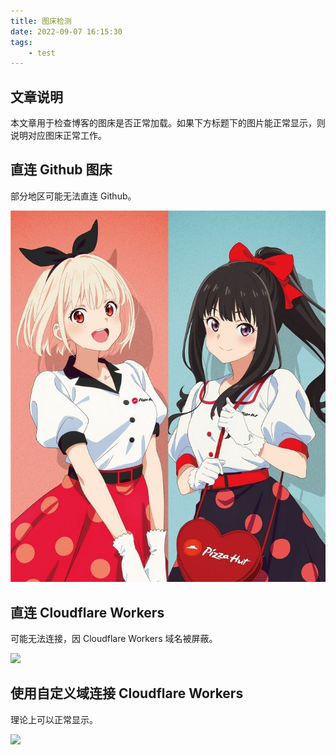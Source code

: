 ```yaml
---
title: 图床检测
date: 2022-09-07 16:15:30
tags: 
    - test
---
```


## 文章说明
本文章用于检查博客的图床是否正常加载。如果下方标题下的图片能正常显示，则说明对应图床正常工作。

## 直连 Github 图床
部分地区可能无法直连 Github。  

![](https://raw.githubusercontent.com/lwtdzh/imghost/master/img/20241216175657162.png)

## 直连 Cloudflare Workers
可能无法连接，因 Cloudflare Workers 域名被屏蔽。  

![](https://reverse-proxy-raw-githubusercontent-com.lwtdzh.workers.dev/lwtdzh/imghost/master/img/20241216175657162.png)

## 使用自定义域连接 Cloudflare Workers
理论上可以正常显示。  

![](https://raw.githubusercontent.com.lwtdzh.ip-ddns.com/lwtdzh/imghost/master/img/20241216175657162.png)
